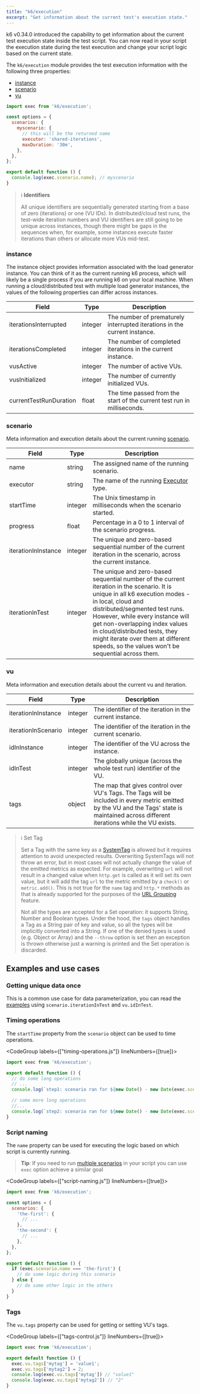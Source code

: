 ```yaml
---
title: "k6/execution"
excerpt: "Get information about the current test's execution state."
---
```


k6 v0.34.0 introduced the capability to get information about the current test execution state inside the test script. You can now read in your script the execution state during the test execution and change your script logic based on the current state.

The `k6/execution` module provides the test execution information with the following three properties:

- [instance](#instance)
- [scenario](#scenario)
- [vu](#vu)

<div class="code-group" data-props='{"labels": [], "lineNumbers": [true]}'>

```javascript
import exec from 'k6/execution';

const options = {
  scenarios: {
    myscenario: {
      // this will be the returned name
      executor: 'shared-iterations',
      maxDuration: '30m',
    },
  },
};

export default function () {
  console.log(exec.scenario.name); // myscenario
}
```

</div>

> ℹ️ **Identifiers**
>
> All unique identifiers are sequentially generated starting from a base of zero (iterations) or one (VU IDs). In distributed/cloud test runs, the test-wide iteration numbers and VU identifiers are still going to be unique across instances, though there might be gaps in the sequences when, for example, some instances execute faster iterations than others or allocate more VUs mid-test.


### instance

The instance object provides information associated with the load generator instance. You can think of it as the current running k6 process, which will likely be a single process if you are running k6 on your local machine. When running a cloud/distributed test with multiple load generator instances, the values of the following properties can differ across instances.

| Field                  | Type    | Description                                                              |
|------------------------|---------|--------------------------------------------------------------------------|
| iterationsInterrupted  | integer | The number of prematurely interrupted iterations in the current instance. |
| iterationsCompleted    | integer | The number of completed iterations in the current instance. |
| vusActive              | integer | The number of active VUs. |
| vusInitialized         | integer | The number of currently initialized VUs. |
| currentTestRunDuration | float   | The time passed from the start of the current test run in milliseconds. |

### scenario

Meta information and execution details about the current running [scenario](/using-k6/scenarios).

| Field               | Type    | Description                                                              |
|---------------------|---------|--------------------------------------------------------------------------|
| name                | string  | The assigned name of the running scenario. |
| executor            | string  | The name of the running [Executor](https://k6.io/docs/using-k6/scenarios/#executors) type. |
| startTime           | integer | The Unix timestamp in milliseconds when the scenario started. |
| progress            | float   | Percentage in a 0 to 1 interval of the scenario progress. |
| iterationInInstance | integer | The unique and zero-based sequential number of the current iteration in the scenario, across the current instance. |
| iterationInTest     | integer | The unique and zero-based sequential number of the current iteration in the scenario. It is unique in all k6 execution modes - in local, cloud and distributed/segmented test runs. However, while every instance will get non-overlapping index values in cloud/distributed tests, they might iterate over them at different speeds, so the values won't be sequential across them. |


### vu 

Meta information and execution details about the current vu and iteration.

| Field               | Type    | Description                                                              |
|---------------------|---------|--------------------------------------------------------------------------|
| iterationInInstance | integer | The identifier of the iteration in the current instance. |
| iterationInScenario | integer | The identifier of the iteration in the current scenario. |
| idInInstance        | integer | The identifier of the VU across the instance. |
| idInTest            | integer | The globally unique (across the whole test run) identifier of the VU. |
| tags                | object  | The map that gives control over VU's Tags. The Tags will be included in every metric emitted by the VU and the Tags' state is maintained across different iterations while the VU exists. |

> ℹ️ Set Tag
>
> Set a Tag with the same key as a [SystemTag](docs/using-k6/options#system-tags) is allowed but it requires attention to avoid unexpected results. Overwriting SystemTags will not throw an error, but in most cases will not actually change the value of the emitted metrics as expected. For example, overwriting `url` will not result in a changed value when `http.get` is called as it will set its own value, but it will add the tag `url` to the metric emitted by a `check()` or `metric.add()`. This is not true for the `name` tag and `http.*` methods as that is already supported for the purposes of the [URL Grouping](https://k6.io/docs/using-k6/http-requests/#url-grouping) feature.
>
> Not all the types are accepted for a Set operation: it supports String, Number and Boolean types. Under the hood, the `tags` object handles a Tag as a String pair of key and value, so all the types will be implicitly converted into a String. If one of the denied types is used (e.g. Object or Array) and the `--throw` option is set then an exception is thrown otherwise just a warning is printed and the Set operation is discarded.

## Examples and use cases

### Getting unique data once

This is a common use case for data parameterization, you can read the [examples](/examples/data-parameterization#retrieving-unique-data) using `scenario.iterationInTest` and `vu.idInTest`.

### Timing operations

The `startTime` property from the `scenario` object can be used to time operations.

<CodeGroup labels={["timing-operations.js"]} lineNumbers={[true]}>

```javascript
import exec from 'k6/execution';

export default function () {
  // do some long operations
  // ...
  console.log(`step1: scenario ran for ${new Date() - new Date(exec.scenario.startTime)}ms`);

  // some more long operations
  //...
  console.log(`step2: scenario ran for ${new Date() - new Date(exec.scenario.startTime)}ms`);
}
```

</CodeGroup>

### Script naming
The `name` property can be used for executing the logic based on which script is currently running.

> **Tip**: 
> If you need to run [multiple scenarios](/using-k6/scenarios/advanced-examples/#using-multiple-scenarios) in your script you can use `exec` option achieve a similar goal

<CodeGroup labels={["script-naming.js"]} lineNumbers={[true]}>

```javascript
import exec from 'k6/execution';

const options = {
  scenarios: {
    'the-first': {
      // ...
    },
    'the-second': {
      // ...
    },
  },
};

export default function () {
  if (exec.scenario.name === 'the-first') {
    // do some logic during this scenario
  } else {
    // do some other logic in the others
  }
}
```

</CodeGroup>

### Tags
The `vu.tags` property can be used for getting or setting VU's tags.

<CodeGroup labels={["tags-control.js"]} lineNumbers={[true]}>

```javascript
import exec from 'k6/execution';

export default function () {
  exec.vu.tags['mytag'] = 'value1';
  exec.vu.tags['mytag2'] = 2;
  console.log(exec.vu.tags['mytag']) // "value1"
  console.log(exec.vu.tags['mytag2']) // "2"
}
```

</CodeGroup>
